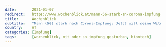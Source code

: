 ```yaml
---
date:       2021-01-07
redirect:   https://www.wochenblick.at/mann-56-starb-an-corona-impfung-jetzt-will-seine-witwe-wachruetteln/
title:      Wochenblick
subtitle:   "Mann (56) starb nach Corona-Impfung: Jetzt will seine Witwe wachrütteln"
country:    AT
categories: [Impfung]
tags:       [wochenblick, mit oder an impfung gestorben, biontech]
---
```

